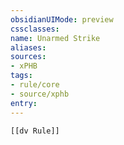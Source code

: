```yaml
---
obsidianUIMode: preview
cssclasses:
name: Unarmed Strike
aliases:
sources:
- xPHB
tags:
- rule/core
- source/xphb
entry:
---
```


```meta-bind-embed
[[dv Rule]]
```